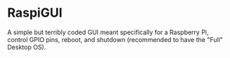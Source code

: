 # RaspiGUI
A simple but terribly coded GUI meant specifically for a Raspberry Pi, control GPIO pins, reboot, and shutdown (recommended to have the "Full" Desktop OS).

